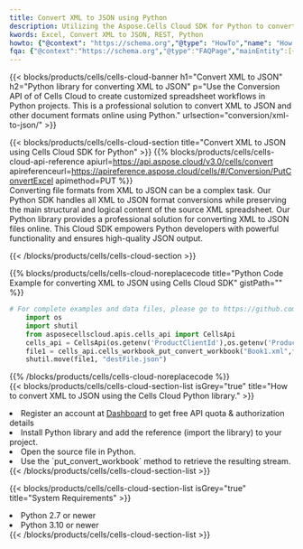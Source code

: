 ```yaml
---
title: Convert XML to JSON using Python 
description: Utilizing the Aspose.Cells Cloud SDK for Python to convert a XML format file to a JSON format file. 
kwords: Excel, Convert XML to JSON, REST, Python
howto: {"@context": "https://schema.org","@type": "HowTo","name": "How to convert XML to JSON using the Cells Cloud Python library.","description": "How to convert XML to JSON using the Cells Cloud Python library.","image": {"@type": "ImageObject"},"url": "/python/conversion/xml-to-json/","step": [{ "@type": "HowToStep","name": "How to convert XML to JSON using the Cells Cloud Python library. step 1", "image": {"@type": "ImageObject",},"url": "/python/conversion/xml-to-json/","text": "Register an account at <a href='https://dashboard.aspose.cloud/'>Dashboard</a> to get free API quota & authorization details",},{ "@type": "HowToStep","name": "How to convert XML to JSON using the Cells Cloud Python library. step 1", "image": {"@type": "ImageObject",},"url": "/python/conversion/xml-to-json/","text": "Install Python library and add the reference (import the library) to your project.",},{ "@type": "HowToStep","name": "How to convert XML to JSON using the Cells Cloud Python library. step 1", "image": {"@type": "ImageObject",},"url": "/python/conversion/xml-to-json/","text": "Open the source file in Python.",},{ "@type": "HowToStep","name": "How to convert XML to JSON using the Cells Cloud Python library. step 1", "image": {"@type": "ImageObject",},"url": "/python/conversion/xml-to-json/","text": "Use the `put_convert_workbook` method to retrieve the resulting stream.",}, ],"supply": {"@type": "HowToSupply","name": "document"},"tool": [{"@type": "HowToTool","name": "PyCharm, Visual Studio Code, Sublime, Eclipse"},{"@type": "HowToTool","name": "Aspose Cells"}],"totalTime": "PT6M"}
fqa: {"@context":"https://schema.org","@type":"FAQPage","mainEntity":[{"@type":"Question","name":"Why convert file formats in C# using REST API?","acceptedAnswer":{"@type":"Answer","text":"Documents are encoded in many ways, and some files may be incompatible with the software you use. To open and read such files, just convert them to appropriate file formats.<br/><ol><li>Install .NET SDK and add the reference (import the library) to your project.</li><li>Open the source file in C# using REST API.</li><li>Call the PutConvertWorkbookRequest() method, passing an output filename with required extension.</li><li>Get the result of conversion as a separate file.</li></ol>"}},{"@type":"Question","name":"What file formats can I convert with your C# library?","acceptedAnswer":{"@type":"Answer","text":"We support a variety of file formats for conversion using .NET library, including XLSX, Excel, xls , PDF, CSV, HTML, Markdown, XML, PNG, JPG, TIFF, Json, TXT and many more."}},{"@type":"Question","name":"What is the maximum allowed file size for conversion using this .NET library?","acceptedAnswer":{"@type":"Answer","text":"There are no file size limits for format conversions using .NET library."}}]}
---
```



{{< blocks/products/cells/cells-cloud-banner h1="Convert XML to JSON" h2="Python library for converting XML to JSON" p="Use the Conversion API of of Cells Cloud to create customized spreadsheet workflows in Python projects. This is a professional solution to convert XML to JSON and other document formats online using Python." urlsection="conversion/xml-to-json/" >}}

{{< blocks/products/cells/cells-cloud-section  title="Convert XML to JSON using Cells Cloud SDK for Python" >}}
{{% blocks/products/cells/cells-cloud-api-reference  apiurl=https://api.aspose.cloud/v3.0/cells/convert  apireferenceurl=https://apireference.aspose.cloud/cells/#/Conversion/PutConvertExcel  apimethod=PUT %}}
<br/>
Converting file formats from XML to JSON can be a complex task. Our Python SDK handles all XML to JSON format conversions while preserving the main structural and logical content of the source XML spreadsheet. Our Python library provides a professional solution for converting XML to JSON files online. This Cloud SDK empowers Python developers with powerful functionality and ensures high-quality JSON output.

{{< /blocks/products/cells/cells-cloud-section >}}

{{% blocks/products/cells/cells-cloud-noreplacecode title="Python Code Example for converting XML to JSON using Cells Cloud SDK" gistPath="" %}}
 
```python
# For complete examples and data files, please go to https://github.com/aspose-cells-cloud/aspose-cells-cloud-python/
    import os
    import shutil
    from asposecellscloud.apis.cells_api import CellsApi
    cells_api = CellsApi(os.getenv('ProductClientId'),os.getenv('ProductClientSecret'))
    file1 = cells_api.cells_workbook_put_convert_workbook("Book1.xml",format="json")
    shutil.move(file1, "destFile.json")     
```
 
{{% /blocks/products/cells/cells-cloud-noreplacecode  %}}
<br/>
{{< blocks/products/cells/cells-cloud-section-list isGrey="true"  title="How to convert XML to JSON using the Cells Cloud Python library." >}}
<li>Register an account at <a href="https://dashboard.aspose.cloud/">Dashboard</a> to get free API quota & authorization details</li>
<li>Install Python library and add the reference (import the library) to your project.</li>
<li>Open the source file in Python.</li>
<li>Use the `put_convert_workbook` method to retrieve the resulting stream.</li>
{{< /blocks/products/cells/cells-cloud-section-list >}}

{{< blocks/products/cells/cells-cloud-section-list isGrey="true"  title="System Requirements" >}}
<li>Python 2.7 or newer</li>
<li>Python 3.10 or newer</li>
{{< /blocks/products/cells/cells-cloud-section-list >}}
